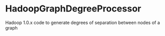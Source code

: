 # HadoopGraphDegreeProcessor
Hadoop 1.0.x code to generate degrees of separation between nodes of a graph
